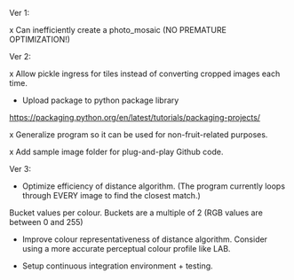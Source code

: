 Ver 1:

x Can inefficiently create a photo_mosaic (NO PREMATURE OPTIMIZATION!)

Ver 2:

x Allow pickle ingress for tiles instead of converting cropped images each time.

- Upload package to python package library 

https://packaging.python.org/en/latest/tutorials/packaging-projects/

x Generalize program so it can be used for non-fruit-related purposes.

x Add sample image folder for plug-and-play Github code.

Ver 3:

- Optimize efficiency of distance algorithm. (The program currently loops through EVERY image to find the closest match.)

Bucket values per colour. Buckets are a multiple of 2 (RGB values are between 0 and 255)

- Improve colour representativeness of distance algorithm. Consider using a more accurate perceptual colour profile like LAB.

- Setup continuous integration environment + testing.